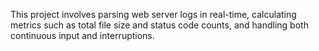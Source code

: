This project involves parsing web server logs in real-time, calculating metrics such as total file size and status code counts, and handling both continuous input and interruptions.
